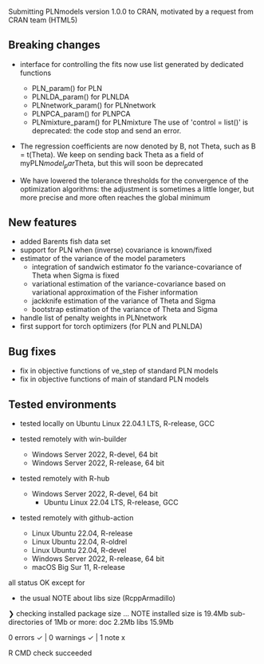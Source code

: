 
Submitting PLNmodels version 1.0.0 to CRAN, motivated by a request from CRAN team (HTML5)

## Breaking changes

* interface for controlling the fits now use list generated by dedicated functions
   - PLN_param() for PLN
   - PLNLDA_param() for PLNLDA
   - PLNnetwork_param() for PLNnetwork
   - PLNPCA_param() for PLNPCA
   - PLNmixture_param() for PLNmixture
The use of 'control = list()' is deprecated: the code stop and send an error.

* The regression coefficients are now denoted by B, not Theta, such as B = t(Theta).
  We keep on sending back Theta as a field of myPLN$model_par$Theta, but this will soon be deprecated

* We have lowered the tolerance thresholds for the convergence of the optimization algorithms: 
  the adjustment is sometimes a little longer, but more precise and more often reaches the global minimum

## New features

* added Barents fish data set
* support for PLN when (inverse) covariance is known/fixed
* estimator of the variance of the model parameters 
    * integration of sandwich estimator fo the variance-covariance of Theta when Sigma is fixed
    * variational estimation of the variance-covariance based on variational approximation of the Fisher information 
    * jackknife estimation of the variance of Theta and Sigma
    * bootstrap estimation of the variance of Theta and Sigma
* handle list of penalty weights in PLNnetwork
* first support for torch optimizers (for PLN and PLNLDA)

## Bug fixes

* fix in objective functions of ve_step of standard PLN models
* fix in objective functions of main  of standard PLN models

## Tested environments

* tested locally on Ubuntu Linux 22.04.1 LTS, R-release, GCC

* tested remotely with win-builder 
  - Windows Server 2022, R-devel, 64 bit
  - Windows Server 2022, R-release, 64 bit

* tested remotely with R-hub 
  - Windows Server 2022, R-devel, 64 bit
	- Ubuntu Linux 22.04 LTS, R-release, GCC

* tested remotely with github-action
  - Linux Ubuntu 22.04, R-release
  - Linux Ubuntu 22.04, R-oldrel 
  - Linux Ubuntu 22.04, R-devel 
  - Windows Server 2022, R-release, 64 bit
  - macOS Big Sur 11, R-release 

all status OK except for

* the usual NOTE about libs size (RcppArmadillo)

❯ checking installed package size ... NOTE
    installed size is 19.4Mb
    sub-directories of 1Mb or more:
      doc    2.2Mb
      libs  15.9Mb
      
0 errors ✓ | 0 warnings ✓ | 1 note x

R CMD check succeeded
